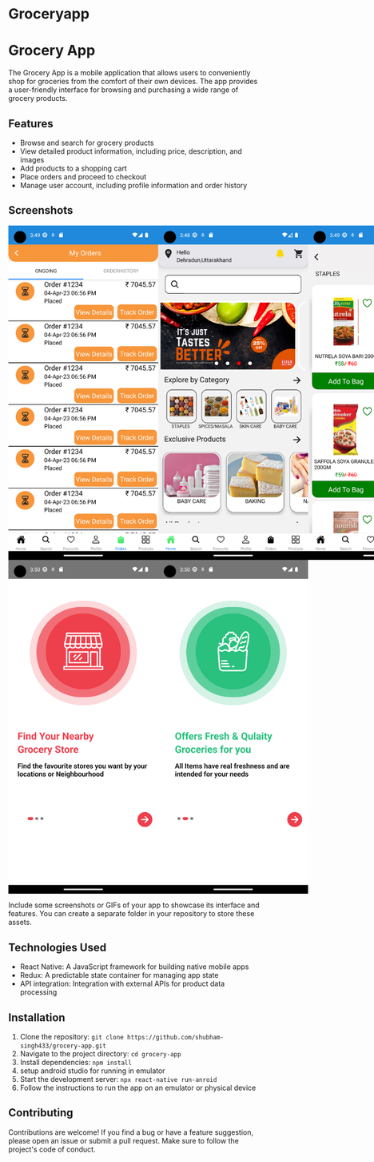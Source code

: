 # Groceryapp
# Grocery App

The Grocery App is a mobile application that allows users to conveniently shop for groceries from the comfort of their own devices. The app provides a user-friendly interface for browsing and purchasing a wide range of grocery products.

## Features

- Browse and search for grocery products
- View detailed product information, including price, description, and images
- Add products to a shopping cart
- Place orders and proceed to checkout
- Manage user account, including profile information and order history

## Screenshots
<div style="display: flex; justify-content: space-between;">

<img src="screenshort/1.png" alt="Screenshot 1" width="300">
<img src="screenshort/3.png" alt="Screenshot 2" width="300">
<img src="screenshort/4.png" alt="Screenshot 3" width="300">
    </div>
 <div style="display: flex; justify-content: space-between;">   
<img src="screenshort/6.png" alt="Screenshot 3" width="300">
<img src="screenshort/7.png" alt="Screenshot 3" width="300">
  </div>


Include some screenshots or GIFs of your app to showcase its interface and features. You can create a separate folder in your repository to store these assets.

## Technologies Used

- React Native: A JavaScript framework for building native mobile apps
- Redux: A predictable state container for managing app state
- API integration: Integration with external APIs for product data  processing 

## Installation

1. Clone the repository: `git clone https://github.com/shubham-singh433/grocery-app.git`
2. Navigate to the project directory: `cd grocery-app`
3. Install dependencies: `npm install`
4. setup android studio for running in emulator 
5. Start the development server: `npx react-native run-anroid`
6. Follow the instructions to run the app on an emulator or physical device

## Contributing

Contributions are welcome! If you find a bug or have a feature suggestion, please open an issue or submit a pull request. Make sure to follow the project's code of conduct.

